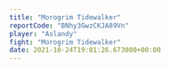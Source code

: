 ```yaml
---
title: "Morogrim Tidewalker"
reportCode: "BNhy3GwzCKJA89Vn"
player: "Aslandy"
fight: "Morogrim Tidewalker"
date: 2021-10-24T19:01:26.673000+00:00
---
```


